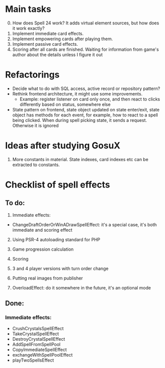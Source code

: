 # Main tasks

0. How does Spell 24 work? It adds virtual element sources, but how does it work exactly?
1. Implement immediate card effects.
2. Implement empowering cards after playing them.
3. Implement passive card effects.
4. Scoring after all cards are finished. Waiting for information from game's author about the details unless I figure it out

# Refactorings

- Decide what to do with SQL access, active record or repository pattern?
- Rethink frontend architecture, it might use some improvements.
  - Example: register listener on card only once, and then react to clicks differently based on status, somewhere else
- State pattern on frontend, state object updated on state enter/exit, state object has methods for each event, for example, how to react to a spell being clicked. When during spell picking state, it sends a request. Otherwise it is ignored

# Ideas after studying GosuX

1. More constants in material. State indexes, card indexes etc can be extracted to constants.

# Checklist of spell effects

## To do:

1. Immediate effects:

- ChangeDraftOrderOrWinADrawSpellEffect: it's a special case, it's both immediate and scoring effect

2. Using PSR-4 autoloading standard for PHP

3. Game progression calculation

4. Scoring

5. 3 and 4 player versions with turn order change

6. Putting real images from publisher

7. OverloadEffect: do it somewhere in the future, it's an optional mode

## Done:

### Immediate effects:

- CrushCrystalsSpellEffect
- TakeCrystalSpellEffect
- DestroyCrystalSpellEffect
- AddSpellFromSpellPool
- CopyImmediateSpellEffect
- exchangeWithSpellPoolEffect
- playTwoSpellsEffect
